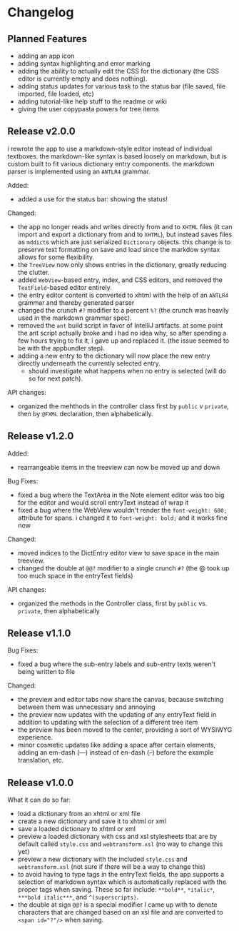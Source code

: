 # Changelog

## Planned Features
- adding an app icon
- adding syntax highlighting and error marking
- adding the ability to actually edit the CSS for the dictionary (the CSS editor is currently empty and does nothing).
- adding status updates for various task to the status bar (file saved, file imported, file loaded, etc)
- adding tutorial-like help stuff to the readme or wiki
- giving the user copypasta powers for tree items

## Release v2.0.0

i rewrote the app to use a markdown-style editor instead of individual textboxes. the markdown-like syntax is based
loosely on markdown, but is custom built to fit various dictionary entry components. the markdown parser is implemented
using an `ANTLR4` grammar.

Added:
- added a use for the status bar: showing the status!

Changed:
- the app no longer reads and writes directly from and to `XHTML` files (it can import and export a dictionary from and 
    to `XHTML`), but instead saves files as `mddict`s which are just serialized `Dictionary` objects. this change is to
    preserve text formatting on save and load since the markdow syntax allows for some flexibility.
- the `TreeView` now only shows entries in the dictionary, greatly reducing the clutter.
- added `WebView`-based entry, index, and CSS editors, and removed the `TextField`-based editor entirely.
- the entry editor content is converted to xhtml with the help of an `ANTLR4` grammar and thereby generated parser
- changed the crunch `#?` modifier to a percent `%?` (the crunch was heavily used in the markdown grammar spec).
- removed the `ant` build script in favor of IntelliJ artifacts. at some point the ant script actually broke and i had
    no idea why, so after spending a few hours trying to fix it, i gave up and replaced it. (the issue seemed to be with
    the appbundler step).
- adding a new entry to the dictionary will now place the new entry directly underneath the currently selected entry.
    - should investigate what happens when no entry is selected (will do so for next patch).

API changes:
- organized the mehthods in the controller class first by `public` v `private`, then by `@FXML` declaration, then
    alphabetically.


## Release v1.2.0

Added:
- rearrangeable items in the treeview can now be moved up and down

Bug Fixes:
- fixed a bug where the TextArea in the Note element editor was too big for the editor and would scroll entryText
    instead of wrap it
- fixed a bug where the WebView wouldn't render the `font-weight: 600;` attribute for spans. i changed it to
    `font-weight: bold;` and it works fine now

Changed:
- moved indices to the DictEntry editor view to save space in the main treeview.
- changed the double at `@@?` modifier to a single crunch `#?` (the @ took up too much space in the entryText fields)

API changes:
- organized the methods in the Controller class, first by `public` vs. `private`, then alphabetically


## Release v1.1.0

Bug Fixes:
- fixed a bug where the sub-entry labels and sub-entry texts weren't being written to file

Changed:
- the preview and editor tabs now share the canvas, because switching between them was unnecessary and annoying
- the preview now updates with the updating of any entryText field in addition to updating with the selection of a
    different tree item
- the preview has been moved to the center, providing a sort of WYSIWYG experience.
- minor cosmetic updates like adding a space after certain elements, adding an em-dash (—) instead of en-dash (–) before
    the example translation, etc.


## Release v1.0.0

What it can do so far:
- load a dictionary from an xhtml or xml file
- create a new dictionary and save it to xhtml or xml
- save a loaded dictionary to xhtml or xml
- preview a loaded dictionary with css and xsl stylesheets that are by default called `style.css` and `webtransform.xsl`
    (no way to change this yet)
- preview a new dictionary with the included `style.css` and `webtransform.xsl` (not sure if there will be a way to
    change this)
- to avoid having to type tags in the entryText fields, the app supports a selection of markdown syntax which is
    automatically replaced with the proper tags when saving. These so far include: `**bold**`, `*italic*`,
    `***bold italic***`, and `^(superscripts)`.
- the double at sign `@@?` is a special modifier I came up with to denote characters that are changed based on an xsl
    file and are converted to `<span id="?"/>` when saving.
